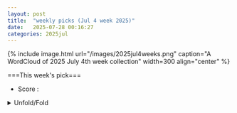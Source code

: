 ```yaml
---
layout: post
title:  "weekly picks (Jul 4 week 2025)"
date:   2025-07-28 00:16:27
categories: 2025jul
---
```


{% include image.html url="/images/2025jul4weeks.png" caption="A WordCloud of 2025 July 4th week collection" width=300 align="center" %}




===This week's pick===


* Score : 



<details>
  <summary> Unfold/Fold </summary>
  {% capture markdowncontent %}



1. **[s41567-025-02944-3](https://www.nature.com/articles/s41567-025-02944-3)** Predicting topological entanglement entropy in a Rydberg analogue simulator (Nature Physics)

1. **[s42005-025-02208-9](https://www.nature.com/articles/s42005-025-02208-9)** Flat bands on a spherical surface from Landau levels to giant-quantum-number orbitals (Communications Physics)

1. **[s41598-025-11895-x](https://www.nature.com/articles/s41598-025-11895-x)** Field emission from vertically aligned graphene edges at the apex of the pencil lead (Scientific Reports)



1. **[Physics.18.139](http://link.aps.org/doi/10.1103/Physics.18.139)** Let’s Twist Again: Seeing Spin Spirals in Action (Physics)

1. **[Physics.18.140](http://link.aps.org/doi/10.1103/Physics.18.140)** Take the Big Mysteries in Physics Survey (Physics)


1. **[2507.18646v1](https://arxiv.org/abs/2507.18646)** Non-ideal subthreshold swing in aligned carbon nanotube transistors due to variable occupancy discrete charge traps (arXiv)

1. **[2507.18693v1](https://arxiv.org/abs/2507.18693)** Microscopic Fingerprint of Chiral Superconductivity (arXiv)

1. **[2507.18707v1](https://arxiv.org/abs/2507.18707)** Strong enhancements to superconducting properties of 1D systems from metallic reservoirs (arXiv)

1. **[2507.18770v1](https://arxiv.org/abs/2507.18770)** Propagating Neutral Modes in an Intervalley Coherent State (arXiv)

1. **[2507.18806v1](https://arxiv.org/abs/2507.18806)** Defect Engineering the Interacting Many-body SSH Model (arXiv)

1. **[2507.18829v1](https://arxiv.org/abs/2507.18829)** Topological magneto-optics in the non-coplanar antiferromagnet Co1/3NbS2: Imaging and writing chiral magnetic domains (arXiv)

1. **[2507.18831v1](https://arxiv.org/abs/2507.18831)** X-ray Diffraction and Electrical Transport Imaging of Superconducting Superhydride (La,Y)H10 (arXiv)

1. **[2507.18839v1](https://arxiv.org/abs/2507.18839)** X-ray Emission Spectropolarimetry of Strongly Anisotropic Single Crystal Systems using a Rowland Circle Geometry (arXiv)

1. **[2507.18854v1](https://arxiv.org/abs/2507.18854)** Magnetic Field Induced Nonlinear Transport in LaTiO3/SrTiO3 Interfaces (arXiv)

1. **[2507.18892v1](https://arxiv.org/abs/2507.18892)** Spinon Singlet: Microscopic Mechanism of d-Wave Pairing in a Partially-Filled Stripe (arXiv)

1. **[2507.18904v1](https://arxiv.org/abs/2507.18904)** Antibonding and Electronic Instabilities in GdRu2X2 (X = Si, Ge, Sn): A New Pathway Toward Developing Centrosymmetric Skyrmion Materials (arXiv)

1. **[2507.18919v1](https://arxiv.org/abs/2507.18919)** Real-space second Chern number using the kernel polynomial method (arXiv)

1. **[2507.19025v1](https://arxiv.org/abs/2507.19025)** A Riemann-Hilbert Approach to Slavnov Overlaps in the Lieb-Liniger model (arXiv)

1. **[2507.19051v1](https://arxiv.org/abs/2507.19051)** Highly efficient coherent amplification of zero-field spin waves in YIG nano-waveguides (arXiv)

1. **[2507.19066v1](https://arxiv.org/abs/2507.19066)** Sensing magnonic quantum superpositions using a bosonic mode as the probe (arXiv)

1. **[2507.19147v1](https://arxiv.org/abs/2507.19147)** The Josephson effect in Fibonacci superconductors (arXiv)

1. **[2507.19190v1](https://arxiv.org/abs/2507.19190)** Stabilization of the collinear plateau phase by thermal fluctuations in the disordered triangular lattice antiferromagnet Rb(1-x)KxFe(MoO4)2 (arXiv)

1. **[2507.19207v1](https://arxiv.org/abs/2507.19207)** Incommensurate magnetic order arising from frustrated interchain interactions in the spin-1/2 chain compound AgCuVO4 (arXiv)

1. **[2507.19238v1](https://arxiv.org/abs/2507.19238)** Dirac points annihilation and its obstruction characterized by Euler number and quaternionic charges in kagome lattice (arXiv)

1. **[2507.19301v1](https://arxiv.org/abs/2507.19301)** Fermi liquid and isotropic superconductivity of Hund scenario for bilayer nickelates (arXiv)

1. **[2507.19324v1](https://arxiv.org/abs/2507.19324)** Quantum Droplets of Light in Semiconductor Microcavities (arXiv)

1. **[2507.19401v1](https://arxiv.org/abs/2507.19401)** The gauge theory dual of the bilayer XY model with second order Josephson coupling (arXiv)

1. **[2507.19412v1](https://arxiv.org/abs/2507.19412)** From weakly interacting spinons to tightly bound triplons in the frustrated quantum spin-Peierls chain (arXiv)

1. **[2507.19471v1](https://arxiv.org/abs/2507.19471)** Interplay of non-Hermitian skin effect and electronic correlations in the non-Hermitian Hubbard model via Real-space dynamical mean field theory (arXiv)

1. **[2507.18700v1](https://arxiv.org/abs/2507.18700)** Adaptive Neural Quantum States: A Recurrent Neural Network Perspective (arXiv)

1. **[2507.18906v1](https://arxiv.org/abs/2507.18906)** Atomic-Scale Heterogeneity of Hydrogen in Metal Hydrides Revealed by Electron Ptychography (arXiv)

1. **[2507.19126v1](https://arxiv.org/abs/2507.19126)** Magnetoelectric coupling and its impact on the multicaloric effect (arXiv)

1. **[2507.19276v1](https://arxiv.org/abs/2507.19276)** Hybrid tensor network and neural network quantum states for quantum chemistry (arXiv)





  {% endcapture %}
  {{ markdowncontent | markdownify }}
 </details>

<style>
  details {
    margin: 10px 0;
  }
  summary {
    cursor: pointer;
  }
</style>
